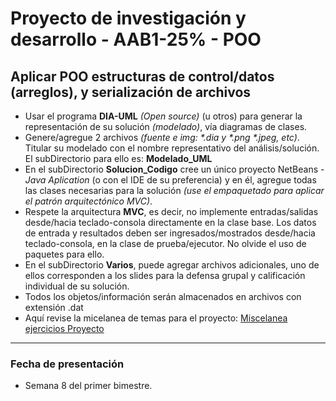 # Proyecto de investigación y desarrollo - AAB1-25% - POO

## Aplicar POO estructuras de control/datos (arreglos), y serialización de archivos

* Usar el programa **DIA-UML** _(Open source)_ (u otros) para generar la representación de su solución _(modelado)_, vía diagramas de clases.
* Genere/agregue 2 archivos _(fuente e img: \*.dia y \*.png \*.jpeg, etc)_. Titular su modelado con el nombre representativo del análisis/solución. El subDirectorio para ello es: **Modelado_UML**
* En el subDirectorio **Solucion_Codigo** cree un único proyecto NetBeans - _Java Aplication_ (o con el IDE de su preferencia) y en él, agregue todas las clases necesarias para la solución _(use el empaquetado para aplicar el patrón arquitectónico MVC)_.  
* Respete la arquitectura **MVC**, es decir, no implemente entradas/salidas desde/hacia teclado-consola directamente en la clase base. Los datos de entrada y resultados deben ser ingresados/mostrados desde/hacia teclado-consola, en la clase de prueba/ejecutor. No olvide el uso de paquetes para ello.
* En el subDirectorio **Varios**, puede agregar archivos adicionales, uno de ellos corresponden a los slides para la defensa grupal y calificación individual de su solución.
* Todos los objetos/información serán almacenados en archivos con extensión .dat
* Aquí revise la micelanea de temas para el proyecto: [Miscelanea ejercicios Proyecto](https://utpl-my.sharepoint.com/:w:/g/personal/pdirene_utpl_edu_ec/EegcCk50vNdBtRKYDZ8TnJgBokmyOIQwYm9KSlb-Zn0aJA?rtime=TBLPEhBv3Eg)
___


### Fecha de presentación

- Semana 8 del primer bimestre.
